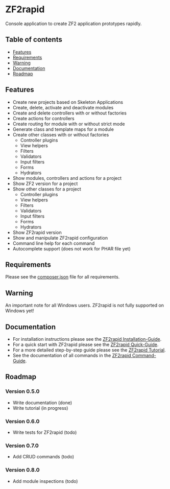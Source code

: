 # ZF2rapid

Console application to create ZF2 application prototypes rapidly.

## Table of contents

 * [Features](#features)
 * [Requirements](#requirements)
 * [Warning](#warning)
 * [Documentation](#documentation)
 * [Roadmap](#roadmap)

## Features

 * Create new projects based on Skeleton Applications
 * Create, delete, activate and deactivate modules
 * Create and delete controllers with or without factories
 * Create actions for controllers
 * Create routing for module with or without strict mode
 * Generate class and template maps for a module
 * Create other classes with or without factories
   * Controller plugins
   * View helpers
   * Filters
   * Validators
   * Input filters
   * Forms
   * Hydrators
 * Show modules, controllers and actions for a project
 * Show ZF2 version for a project
 * Show other classes for a project
   * Controller plugins
   * View helpers
   * Filters
   * Validators
   * Input filters
   * Forms
   * Hydrators
 * Show ZF2rapid version
 * Show and manipulate ZF2rapid configuration
 * Command line help for each command
 * Autocomplete support (does not work for PHAR file yet)

## Requirements

Please see the [composer.json](composer.json) file for all requirements.

## Warning

An important note for all Windows users. ZF2rapid is not fully supported on 
Windows yet! 

## Documentation

 * For installation instructions please see the [ZF2rapid Installation-Guide](docs/installation.md).
 * For a quick start with ZF2rapid please see the [ZF2rapid Quick-Guide](docs/quick-guide.md).
 * For a more detailed step-by-step guide please see the [ZF2rapid Tutorial](docs/tutorial-create-project.md).
 * See the documentation of all commands in the [ZF2rapid Command-Guide](docs/command-guide.md).

## Roadmap

### Version 0.5.0

* Write documentation                           (done)
* Write tutorial                                (in progress)

### Version 0.6.0

* Write tests for ZF2rapid                      (todo)

### Version 0.7.0

* Add CRUD commands                             (todo)

### Version 0.8.0

* Add module inspections                        (todo)
